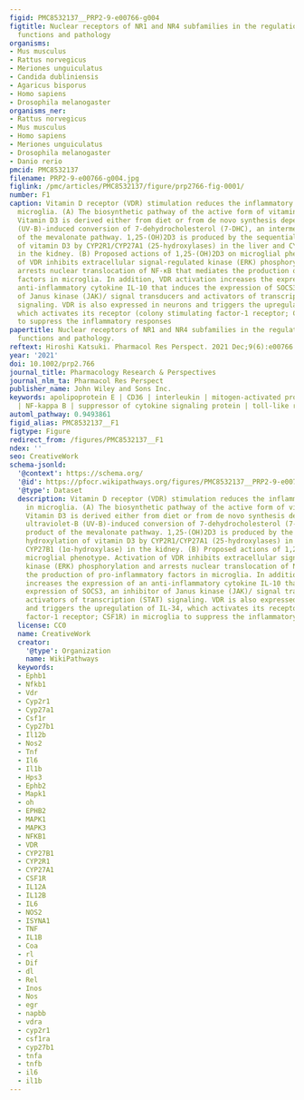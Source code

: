 ```yaml
---
figid: PMC8532137__PRP2-9-e00766-g004
figtitle: Nuclear receptors of NR1 and NR4 subfamilies in the regulation of microglial
  functions and pathology
organisms:
- Mus musculus
- Rattus norvegicus
- Meriones unguiculatus
- Candida dubliniensis
- Agaricus bisporus
- Homo sapiens
- Drosophila melanogaster
organisms_ner:
- Rattus norvegicus
- Mus musculus
- Homo sapiens
- Meriones unguiculatus
- Drosophila melanogaster
- Danio rerio
pmcid: PMC8532137
filename: PRP2-9-e00766-g004.jpg
figlink: /pmc/articles/PMC8532137/figure/prp2766-fig-0001/
number: F1
caption: Vitamin D receptor (VDR) stimulation reduces the inflammatory responses in
  microglia. (A) The biosynthetic pathway of the active form of vitamin D3 (1,25‐(OH)2D3).
  Vitamin D3 is derived either from diet or from de novo synthesis dependent on ultraviolet‐B
  (UV‐B)‐induced conversion of 7‐dehydrocholesterol (7‐DHC), an intermediate product
  of the mevalonate pathway. 1,25‐(OH)2D3 is produced by the sequential hydroxylation
  of vitamin D3 by CYP2R1/CYP27A1 (25‐hydroxylases) in the liver and CYP27B1 (1α‐hydroxylase)
  in the kidney. (B) Proposed actions of 1,25‐(OH)2D3 on microglial phenotype. Activation
  of VDR inhibits extracellular signal‐regulated kinase (ERK) phosphorylation and
  arrests nuclear translocation of NF‐κB that mediates the production of pro‐inflammatory
  factors in microglia. In addition, VDR activation increases the expression of an
  anti‐inflammatory cytokine IL‐10 that induces the expression of SOCS3, an inhibitor
  of Janus kinase (JAK)/ signal transducers and activators of transcription (STAT)
  signaling. VDR is also expressed in neurons and triggers the upregulation of IL‐34,
  which activates its receptor (colony stimulating factor‐1 receptor; CSF1R) in microglia
  to suppress the inflammatory responses
papertitle: Nuclear receptors of NR1 and NR4 subfamilies in the regulation of microglial
  functions and pathology.
reftext: Hiroshi Katsuki. Pharmacol Res Perspect. 2021 Dec;9(6):e00766.
year: '2021'
doi: 10.1002/prp2.766
journal_title: Pharmacology Research & Perspectives
journal_nlm_ta: Pharmacol Res Perspect
publisher_name: John Wiley and Sons Inc.
keywords: apolipoprotein E | CD36 | interleukin | mitogen‐activated protein kinase
  | NF‐kappa B | suppressor of cytokine signaling protein | toll‐like receptor
automl_pathway: 0.9493861
figid_alias: PMC8532137__F1
figtype: Figure
redirect_from: /figures/PMC8532137__F1
ndex: ''
seo: CreativeWork
schema-jsonld:
  '@context': https://schema.org/
  '@id': https://pfocr.wikipathways.org/figures/PMC8532137__PRP2-9-e00766-g004.html
  '@type': Dataset
  description: Vitamin D receptor (VDR) stimulation reduces the inflammatory responses
    in microglia. (A) The biosynthetic pathway of the active form of vitamin D3 (1,25‐(OH)2D3).
    Vitamin D3 is derived either from diet or from de novo synthesis dependent on
    ultraviolet‐B (UV‐B)‐induced conversion of 7‐dehydrocholesterol (7‐DHC), an intermediate
    product of the mevalonate pathway. 1,25‐(OH)2D3 is produced by the sequential
    hydroxylation of vitamin D3 by CYP2R1/CYP27A1 (25‐hydroxylases) in the liver and
    CYP27B1 (1α‐hydroxylase) in the kidney. (B) Proposed actions of 1,25‐(OH)2D3 on
    microglial phenotype. Activation of VDR inhibits extracellular signal‐regulated
    kinase (ERK) phosphorylation and arrests nuclear translocation of NF‐κB that mediates
    the production of pro‐inflammatory factors in microglia. In addition, VDR activation
    increases the expression of an anti‐inflammatory cytokine IL‐10 that induces the
    expression of SOCS3, an inhibitor of Janus kinase (JAK)/ signal transducers and
    activators of transcription (STAT) signaling. VDR is also expressed in neurons
    and triggers the upregulation of IL‐34, which activates its receptor (colony stimulating
    factor‐1 receptor; CSF1R) in microglia to suppress the inflammatory responses
  license: CC0
  name: CreativeWork
  creator:
    '@type': Organization
    name: WikiPathways
  keywords:
  - Ephb1
  - Nfkb1
  - Vdr
  - Cyp2r1
  - Cyp27a1
  - Csf1r
  - Cyp27b1
  - Il12b
  - Nos2
  - Tnf
  - Il6
  - Il1b
  - Hps3
  - Ephb2
  - Mapk1
  - oh
  - EPHB2
  - MAPK1
  - MAPK3
  - NFKB1
  - VDR
  - CYP27B1
  - CYP2R1
  - CYP27A1
  - CSF1R
  - IL12A
  - IL12B
  - IL6
  - NOS2
  - ISYNA1
  - TNF
  - IL1B
  - Coa
  - rl
  - Dif
  - dl
  - Rel
  - Inos
  - Nos
  - egr
  - napbb
  - vdra
  - cyp2r1
  - csf1ra
  - cyp27b1
  - tnfa
  - tnfb
  - il6
  - il1b
---
```

